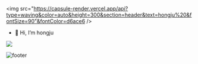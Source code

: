 <img src="https://capsule-render.vercel.app/api?type=waving&color=auto&height=300&section=header&text=hongju%20&fontSize=90"&fontColor=d6ace6 />   
- 👋 Hi, I’m hongju   
  

<img src="https://img.shields.io/badge/Python-3766AB?style=flat-square&logo=Python&logoColor=white"/></a>
<!---
cherish10/cherish10 is a ✨ special ✨ repository because its `README.md` (this file) appears on your GitHub profile.
You can click the Preview link to take a look at your changes.
--->
![footer](https://capsule-render.vercel.app/api?type=waving&section=footer)
